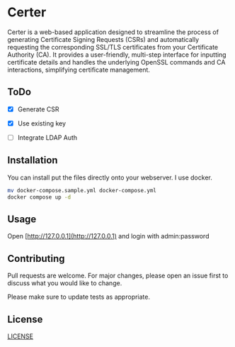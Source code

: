 # Certer

Certer is a web-based application designed to streamline the process of generating Certificate Signing Requests (CSRs) and automatically requesting the corresponding SSL/TLS certificates from your Certificate Authority (CA). It provides a user-friendly, multi-step interface for inputting certificate details and handles the underlying OpenSSL commands and CA interactions, simplifying certificate management.

## ToDo
- [x] Generate CSR
- [x] Use existing key
- [ ] Integrate LDAP Auth


## Installation
You can install put the files directly onto your webserver. I use docker.

```bash
mv docker-compose.sample.yml docker-compose.yml
docker compose up -d
```

## Usage
Open [http://127.0.0.1](http://127.0.0.1) and login with admin:password

## Contributing
Pull requests are welcome. For major changes, please open an issue first
to discuss what you would like to change.

Please make sure to update tests as appropriate.

## License
[LICENSE](LICENSE)